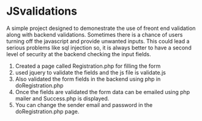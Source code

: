 # JSvalidations
A simple project designed to demonestrate the use of freont end validation along with backend validations. Sometimes there is a chance of users turning off the javascript and provide unwanted inputs. This could lead a serious problems like sql injection so, it is always better to have a second level of security at the backend checking the input fields.

1. Created a page called Registration.php for filling the form
2. used jquery to validate the fields and the js file is validate.js
3. Also validated the form fields in the backend using php in doRegistration.php
4. Once the fields are validated the form data can be emailed using php mailer and Success.php is displayed.
5. You can change the sender email and password in the doRegistration.php page.

